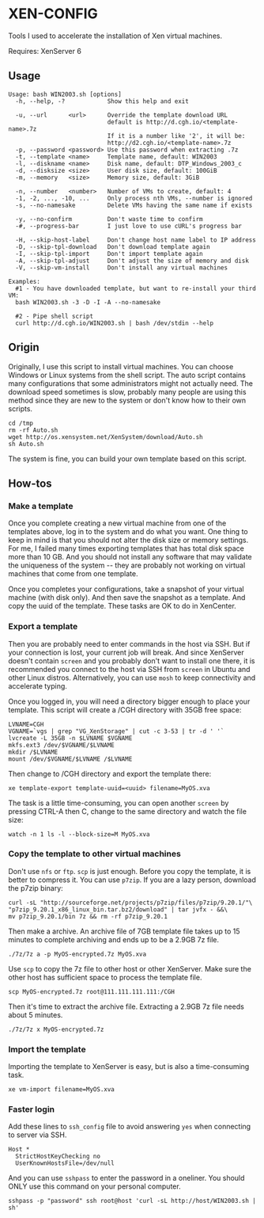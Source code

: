 XEN-CONFIG
==========

Tools I used to accelerate the installation of Xen virtual machines.

Requires: XenServer 6

Usage
-----

```
Usage: bash WIN2003.sh [options]
  -h, --help, -?            Show this help and exit

  -u, --url      <url>      Override the template download URL
                            default is http://d.cgh.io/<template-name>.7z
                            If it is a number like '2', it will be:
                            http://d2.cgh.io/<template-name>.7z
  -p, --password <password> Use this password when extracting .7z
  -t, --template <name>     Template name, default: WIN2003
  -l, --diskname <name>     Disk name, default: DTP_Windows_2003_c
  -d, --disksize <size>     User disk size, default: 100GiB
  -m, --memory   <size>     Memory size, default: 3GiB

  -n, --number   <number>   Number of VMs to create, default: 4
  -1, -2, ..., -10, ...     Only process nth VMs, --number is ignored
  -s, --no-namesake         Delete VMs having the same name if exists

  -y, --no-confirm          Don't waste time to confirm
  -#, --progress-bar        I just love to use cURL's progress bar

  -H, --skip-host-label     Don't change host name label to IP address
  -D, --skip-tpl-download   Don't download template again
  -I, --skip-tpl-import     Don't import template again
  -A, --skip-tpl-adjust     Don't adjust the size of memory and disk
  -V, --skip-vm-install     Don't install any virtual machines

Examples:
  #1 - You have downloaded template, but want to re-install your third VM:
  bash WIN2003.sh -3 -D -I -A --no-namesake

  #2 - Pipe shell script
  curl http://d.cgh.io/WIN2003.sh | bash /dev/stdin --help
```

Origin
------

Originally, I use this script to install virtual machines. You can choose
Windows or Linux systems from the shell script. The auto script contains
many configurations that some administrators might not actually need.
The download speed sometimes is slow, probably many people are using this
method since they are new to the system or don't know how to their own scripts.

```shell
cd /tmp
rm -rf Auto.sh
wget http://os.xensystem.net/XenSystem/download/Auto.sh
sh Auto.sh
```

The system is fine, you can build your own template based on this script.

How-tos
-------

### Make a template

Once you complete creating a new virtual machine from one of the templates
above, log in to the system and do what you want. One thing to keep in mind
is that you should not alter the disk size or memory settings. For me, I
failed many times exporting templates that has total disk space more than
10 GB. And you should not install any software that may validate the uniqueness
of the system -- they are probably not working on virtual machines that come
from one template.

Once you completes your configurations, take a snapshot of your virtual
machine (with disk only). And then save the snapshot as a template. And copy
the uuid of the template. These tasks are OK to do in XenCenter.

### Export a template

Then you are probably need to enter commands in the host via SSH. But if your
connection is lost, your current job will break. And since XenServer doesn't
contain `screen` and you probably don't want to install one there, it is
recommended you connect to the host via SSH from `screen` in Ubuntu and other
Linux distros. Alternatively, you can use `mosh` to keep connectivity and
accelerate typing.

Once you logged in, you will need a directory bigger enough to place your
template. This script will create a /CGH directory with 35GB free space:

```shell
LVNAME=CGH
VGNAME=`vgs | grep "VG_XenStorage" | cut -c 3-53 | tr -d ' '`
lvcreate -L 35GB -n $LVNAME $VGNAME
mkfs.ext3 /dev/$VGNAME/$LVNAME
mkdir /$LVNAME
mount /dev/$VGNAME/$LVNAME /$LVNAME
```

Then change to /CGH directory and export the template there:

```shell
xe template-export template-uuid=<uuid> filename=MyOS.xva
```

The task is a little time-consuming, you can open another `screen` by pressing
CTRL-A then C, change to the same directory and watch the file size:

```shell
watch -n 1 ls -l --block-size=M MyOS.xva
```

### Copy the template to other virtual machines

Don't use `nfs` or `ftp`. `scp` is just enough. Before you copy the template,
it is better to compress it. You can use `p7zip`. If you are a lazy person,
download the p7zip binary:

```shell
curl -sL "http://sourceforge.net/projects/p7zip/files/p7zip/9.20.1/"\
"p7zip_9.20.1_x86_linux_bin.tar.bz2/download" | tar jvfx - &&\
mv p7zip_9.20.1/bin 7z && rm -rf p7zip_9.20.1
```

Then make a archive. An archive file of 7GB template file takes up to 15
minutes to complete archiving and ends up to be a 2.9GB 7z file.

```shell
./7z/7z a -p MyOS-encrypted.7z MyOS.xva
```

Use `scp` to copy the 7z file to other host or other XenServer. Make sure the
other host has sufficient space to process the template file.

```shell
scp MyOS-encrypted.7z root@111.111.111.111:/CGH
```

Then it's time to extract the archive file. Extracting a 2.9GB 7z file needs
about 5 minutes.

```shell
./7z/7z x MyOS-encrypted.7z
```

### Import the template

Importing the template to XenServer is easy, but is also a time-consuming task.

```shell
xe vm-import filename=MyOS.xva
```

### Faster login

Add these lines to `ssh_config` file to avoid answering `yes` when connecting
to server via SSH.

```
Host *
  StrictHostKeyChecking no
  UserKnownHostsFile=/dev/null
```

And you can use `sshpass` to enter the password in a oneliner. You should ONLY
use this command on your personal computer.

```shell
sshpass -p "password" ssh root@host 'curl -sL http://host/WIN2003.sh | sh'
```
